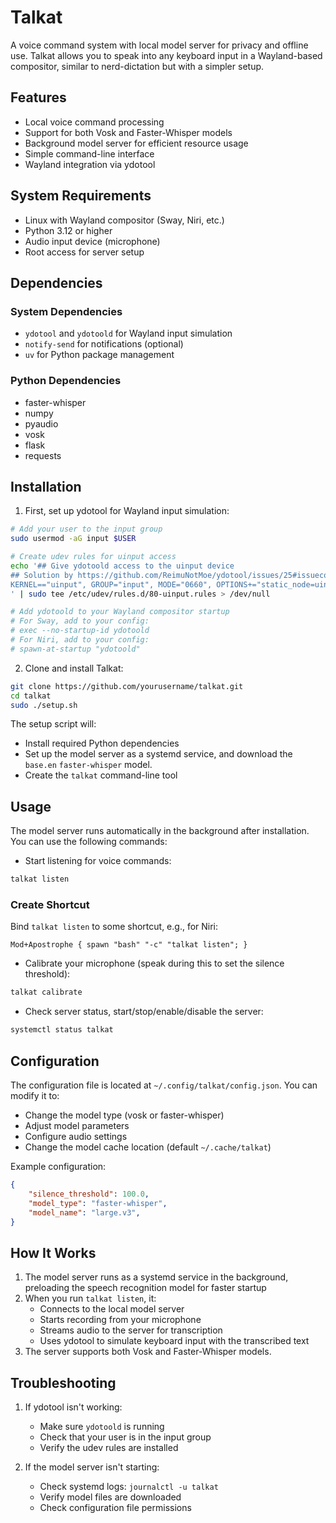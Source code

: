 # Talkat

A voice command system with local model server for privacy and offline use. Talkat allows you to speak into any keyboard input in a Wayland-based compositor, similar to nerd-dictation but with a simpler setup.

## Features

- Local voice command processing
- Support for both Vosk and Faster-Whisper models
- Background model server for efficient resource usage
- Simple command-line interface
- Wayland integration via ydotool

## System Requirements

- Linux with Wayland compositor (Sway, Niri, etc.)
- Python 3.12 or higher
- Audio input device (microphone)
- Root access for server setup

## Dependencies

### System Dependencies
- `ydotool` and `ydotoold` for Wayland input simulation
- `notify-send` for notifications (optional)
- `uv` for Python package management

### Python Dependencies
- faster-whisper
- numpy
- pyaudio
- vosk
- flask
- requests

## Installation

1. First, set up ydotool for Wayland input simulation:
```bash
# Add your user to the input group
sudo usermod -aG input $USER

# Create udev rules for uinput access
echo '## Give ydotoold access to the uinput device
## Solution by https://github.com/ReimuNotMoe/ydotool/issues/25#issuecomment-535842993
KERNEL=="uinput", GROUP="input", MODE="0660", OPTIONS+="static_node=uinput"
' | sudo tee /etc/udev/rules.d/80-uinput.rules > /dev/null

# Add ydotoold to your Wayland compositor startup
# For Sway, add to your config:
# exec --no-startup-id ydotoold
# For Niri, add to your config:
# spawn-at-startup "ydotoold"
```

2. Clone and install Talkat:
```bash
git clone https://github.com/yourusername/talkat.git
cd talkat
sudo ./setup.sh
```

The setup script will:
- Install required Python dependencies
- Set up the model server as a systemd service, and download the `base.en` `faster-whisper` model.
- Create the `talkat` command-line tool

## Usage

The model server runs automatically in the background after installation. You can use the following commands:

- Start listening for voice commands:
```bash
talkat listen
```

### Create Shortcut
Bind `talkat listen` to some shortcut, e.g., for Niri:
```
Mod+Apostrophe { spawn "bash" "-c" "talkat listen"; }
```

- Calibrate your microphone (speak during this to set the silence threshold):
```bash
talkat calibrate
```

- Check server status, start/stop/enable/disable the server:
```bash
systemctl status talkat
```

## Configuration

The configuration file is located at `~/.config/talkat/config.json`. You can modify it to:
- Change the model type (vosk or faster-whisper)
- Adjust model parameters
- Configure audio settings
- Change the model cache location (default `~/.cache/talkat`)

Example configuration:
```json
{
    "silence_threshold": 100.0,
    "model_type": "faster-whisper",
    "model_name": "large.v3",
}
```

## How It Works

1. The model server runs as a systemd service in the background, preloading the speech recognition model for faster startup
2. When you run `talkat listen`, it:
   - Connects to the local model server
   - Starts recording from your microphone
   - Streams audio to the server for transcription
   - Uses ydotool to simulate keyboard input with the transcribed text
3. The server supports both Vosk and Faster-Whisper models.

## Troubleshooting

1. If ydotool isn't working:
   - Make sure `ydotoold` is running
   - Check that your user is in the input group
   - Verify the udev rules are installed

2. If the model server isn't starting:
   - Check systemd logs: `journalctl -u talkat`
   - Verify model files are downloaded
   - Check configuration file permissions
   